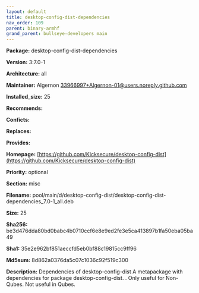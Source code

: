 ```yaml
---
layout: default
title: desktop-config-dist-dependencies
nav_order: 109
parent: binary-armhf
grand_parent: bullseye-developers main
---
```


**Package:** desktop-config-dist-dependencies

**Version:** 3:7.0-1

**Architecture:**  all

**Maintainer:**  Algernon <33966997+Algernon-01@users.noreply.github.com>

**Installed_size:**  25

**Recommends:**  

**Conficts:**  

**Replaces:**  

**Provides:**  

**Homepage:**  [https://github.com/Kicksecure/desktop-config-dist](https://github.com/Kicksecure/desktop-config-dist)

**Priority:**  optional

**Section:** misc

**Filename:**  pool/main/d/desktop-config-dist/desktop-config-dist-dependencies_7.0-1_all.deb

**Size:**  25

**Sha256:**  be3d476dda80bd0babc4b0710ccf6e8e9ed2fe3e5ca413897b1fa50eba05ba49

**Sha1:**  35e2e962bf851aeccfd5eb0bf88c19815cc9ff96

**Md5sum:**  8d862a0376da5c07c1036c92f519c300

**Description:** Dependencies of desktop-config-dist
 A metapackage with dependencies for package desktop-config-dist.
 .
 Only useful for Non-Qubes. Not useful in Qubes.


